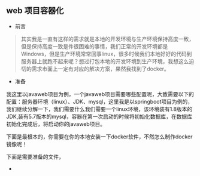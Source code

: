 ## web 项目容器化

- 前言

> 其实我是一直有这样的需求就是本地的开发环境与生产环境保持高度一致，但是保持高度一致是件很困难的事情，我们正常的开发环境都是Windows，但是生产环境常常回事linux，很多时候我们本地好好的代码到服务器上就跑不起来呢？想过打包本地的开发环境到生产环境，我想这么迫切的需求市面上一定有对应的解决方案，果然我找到了docker。

- 准备

我这里以javaweb项目为例，一个javaweb项目需要哪些配置呢，大致需要以下的配置：服务器环境（linux）、JDK、mysql，这里我是以springboot项目为例的，我们继续分解一下，我们需要什么我们需要一个linux环境，该环境装有1.8版本的JDK,装有5.7版本的mysql，容器在第一次启动的时候将初始化数据库，在数据库初始化完成后，将启动你的javaweb项目。

下面是最根本的，你需要在你的本地安装一下docker软件，不然怎么制作docker镜像呢！

下面是需要准备的文件，

- 